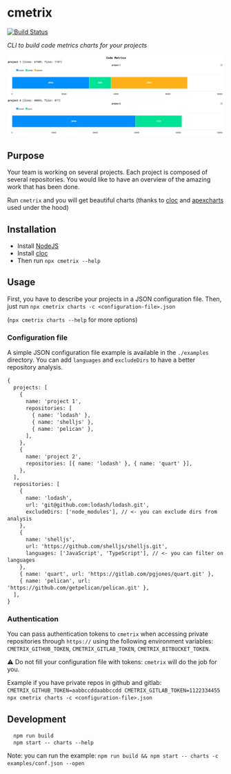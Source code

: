 # cmetrix

[![Build Status](https://github.com/pierreroth64/cmetrix/workflows/CI/badge.svg)](https://github.com/pierreroth64/cmetrix/actions?query=workflow%3ACI)

_CLI to build code metrics charts for your projects_

<p align="center">
  <img src="./images/cmetrix-chart.png" />
</p>

## Purpose

Your team is working on several projects. Each project is composed of several repositories.
You would like to have an overview of the amazing work that has been done.

Run `cmetrix` and you will get beautiful charts (thanks to [cloc](https://github.com/AlDanial/cloc) and [apexcharts](https://apexcharts.com/) used under the hood)

## Installation

- Install [NodeJS](https://nodejs.org/)
- Install [cloc](https://github.com/AlDanial/cloc)
- Then run `npx cmetrix --help`

## Usage

First, you have to describe your projects in a JSON configuration file.
Then, just run `npx cmetrix charts -c <configuration-file>.json`

(`npx cmetrix charts --help` for more options)

### Configuration file

A simple JSON configuration file example is available in the `./examples` directory. You can add `languages` and `excludeDirs` to have a better repository analysis.

```json5
{
  projects: [
    {
      name: 'project 1',
      repositories: [
        { name: 'lodash' },
        { name: 'shelljs' },
        { name: 'pelican' },
      ],
    },
    {
      name: 'project 2',
      repositories: [{ name: 'lodash' }, { name: 'quart' }],
    },
  ],
  repositories: [
    {
      name: 'lodash',
      url: 'git@github.com:lodash/lodash.git',
      excludeDirs: ['node_modules'], // <- you can exclude dirs from analysis
    },
    {
      name: 'shelljs',
      url: 'https://github.com/shelljs/shelljs.git',
      languages: ['JavaScript', 'TypeScript'], // <- you can filter on languages
    },
    { name: 'quart', url: 'https://gitlab.com/pgjones/quart.git' },
    { name: 'pelican', url: 'https://github.com/getpelican/pelican.git' },
  ],
}
```

### Authentication

You can pass authentication tokens to `cmetrix` when accessing private repositories through `https://` using the following environment variables: `CMETRIX_GITHUB_TOKEN`, `CMETRIX_GITLAB_TOKEN`, `CMETRIX_BITBUCKET_TOKEN`.

⚠️ Do not fill your configuration file with tokens: `cmetrix` will do the job for you.

Example if you have private repos in github and gitlab: `CMETRIX_GITHUB_TOKEN=aabbccddaabbccdd CMETRIX_GITLAB_TOKEN=1122334455 npx cmetrix charts -c <configuration-file>.json`

## Development

```
  npm run build
  npm start -- charts --help
```

Note: you can run the example: `npm run build && npm start -- charts -c examples/conf.json --open`
